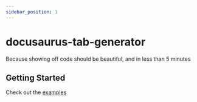 ```yaml
---
sidebar_position: 1
---
```


# docusaurus-tab-generator

Because showing off code should be beautiful, and in less than 5 minutes

## Getting Started

Check out the [examples](/docs/examples)